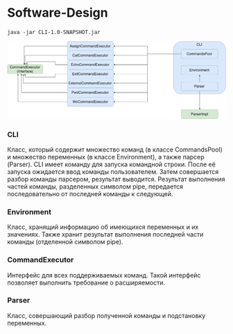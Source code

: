 # Software-Design

	java -jar CLI-1.0-SNAPSHOT.jar 

![](CLI_diagram.png)

### CLI
Класс, который содержит множество команд (в классе CommandsPool) и множество переменных (в классе Environment), а также парсер (Parser).
CLI имеет команду для запуска командной строки. После её запуска ожидается ввод команды пользователем. Затем совершается разбор команды парсером, результат выводится. Результат выполнения частей команды, разделенных символом pipe, передается последовательно от последней команды к следующей. 

### Environment
Класс, хранящий информацию об имеющихся переменных и их значениях. Также хранит результат выполнения последней части команды (отделенной символом pipe).

### CommandExecutor
Интерфейс для всех поддерживаемых команд. Такой интерфейс позволяет выполнить требование о расширяемости.

### Parser
Класс, совершающий разбор полученной команды и подстановку переменных.